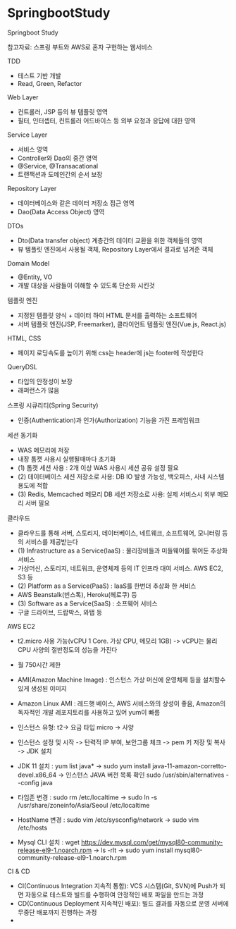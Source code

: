 # SpringbootStudy
Springboot Study

참고자료: 스프링 부트와 AWS로 혼자 구현하는 웹서비스

TDD
  - 테스트 기반 개발
  - Read, Green, Refactor

Web Layer
  - 컨트롤러, JSP 등의 뷰 템플릿 영역
  - 필터, 인터셉터, 컨트롤러 어드바이스 등 외부 요청과 응답에 대한 영역

Service Layer
  - 서비스 영역
  - Controller와 Dao의 중간 영역
  - @Service, @Transacational
  - 트랜잭션과 도메인간의 순서 보장 

Repository Layer
  - 데이터베이스와 같은 데이터 저장소 접근 영역
  - Dao(Data Access Object) 영역

DTOs
  - Dto(Data transfer object) 계층간의 데이터 교환을 위한 객체들의 영역
  - 뷰 템플릿 엔진에서 사용될 객체, Repository Layer에서 결과로 넘겨준 객체

Domain Model
  - @Entity, VO
  - 개발 대상을 사람들이 이해할 수 있도록 단순화 시킨것

템플릿 엔진
  - 지정된 템플릿 양식 + 데이터 하여 HTML 문서를 출력하는 소프트웨어
  - 서버 템플릿 엔진(JSP, Freemarker), 클라이언트 템플릿 엔진(Vue.js, React.js)

HTML, CSS
  - 페이지 로딩속도를 높이기 위해 css는 header에 js는 footer에 작성한다

QueryDSL
  - 타입의 안정성이 보장
  - 래퍼런스가 많음

스프링 시큐리티(Spring Security)
  - 인증(Authentication)과 인가(Authorization) 기능을 가진 프레임워크

세션 동기화
  - WAS 메모리에 저장
  - 내장 톰캣 사용시 실행될때마다 초기화
  - (1) 톰캣 세션 사용 : 2개 이상 WAS 사용시 세션 공유 설정 필요
  - (2) 데이터베이스 세션 저장소로 사용: DB IO 발생 가능성, 백오피스, 사내 시스템 용도에 적합
  - (3) Redis, Memcached 메모리 DB 세션 저장소로 사용: 실제 서비스시 외부 메모리 서버 필요

클라우드
  - 클라우드를 통해 서버, 스토리지, 데이터베이스, 네트웨크, 소프트웨어, 모니터링 등의 서비스를 제공받는다
  - (1) Infrastructure as a Service(IaaS) : 물리장비들과 미들웨어를 묶어둔 추상화 서비스
  - 가상머신, 스토리지, 네트워크, 운영체제 등의 IT 인프라 대여 서비스. AWS EC2, S3 등
  - (2) Platform as a Service(PaaS) : IaaS를 한번더 추상화 한 서비스
  - AWS Beanstalk(빈스톡), Heroku(헤로쿠) 등
  - (3) Software as a Service(SaaS) : 소프웨어 서비스
  - 구글 드라이브, 드랍박스, 와탭 등

AWS EC2
  - t2.micro 사용 가능(vCPU 1 Core. 가상 CPU, 메모리 1GB) -> vCPU는 물리 CPU 사양의 절반정도의 성능을 가진다
  - 월 750시간 제한
  - AMI(Amazon Machine Image) : 인스턴스 가상 머신에 운영체제 등을 설치할수 있게 생성된 이미지
  - Amazon Linux AMI : 레드햇 베이스, AWS 서비스와의 상성이 좋음, Amazon의 독자적인 개발 레포지토리를 사용하고 있어 yum이 빠름
  - 인스턴스 유형: t2-> 요금 타입 micro -> 사양 

  - 인스턴스 설정 및 시작 -> 탄력적 IP 부여, 보안그룹 체크 -> pem 키 저장 및 복사 -> JDK 설치
  - JDK 11 설치 : yum list java* -> sudo yum install java-11-amazon-corretto-devel.x86_64
    -> 인스턴스 JAVA 버전 목록 확인 sudo /usr/sbin/alternatives --config java
  - 타임존 변경 : sudo rm /etc/localtime -> sudo ln -s /usr/share/zoneinfo/Asia/Seoul /etc/localtime
  - HostName 변경 : sudo vim /etc/sysconfig/network -> sudo vim /etc/hosts 
  - Mysql CLI 설치 : wget https://dev.mysql.com/get/mysql80-community-release-el9-1.noarch.rpm
  -> ls -rlt -> sudo yum install  mysql80-community-release-el9-1.noarch.rpm

CI & CD
  - CI(Continuous Integration 지속적 통합): VCS 시스템(Git, SVN)에 Push가 되면 자동으로 테스트와 빌드를 수행하여 안정적인 배포 파일을 만드는 과정
  - CD(Continuous Deployment 지속적인 배포): 빌드 결과를 자동으로 운영 서버에 무중단 배포까지 진행하는 과정
  - 

